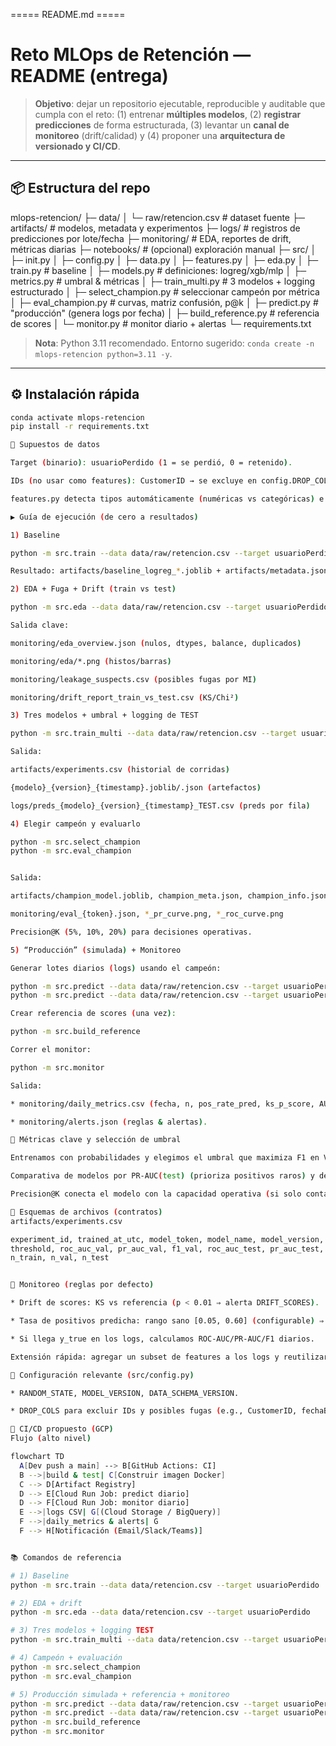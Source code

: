 ===== README.md =====
# Reto MLOps de Retención — README (entrega)

> **Objetivo**: dejar un repositorio ejecutable, reproducible y auditable que cumpla con el reto: (1) entrenar **múltiples modelos**, (2) **registrar predicciones** de forma estructurada, (3) levantar un **canal de monitoreo** (drift/calidad) y (4) proponer una **arquitectura de versionado y CI/CD**.

---

## 📦 Estructura del repo
mlops-retencion/
├─ data/
│ └─ raw/retencion.csv # dataset fuente
├─ artifacts/ # modelos, metadata y experimentos
├─ logs/ # registros de predicciones por lote/fecha
├─ monitoring/ # EDA, reportes de drift, métricas diarias
├─ notebooks/ # (opcional) exploración manual
├─ src/
│ ├─ init.py
│ ├─ config.py
│ ├─ data.py
│ ├─ features.py
│ ├─ eda.py
│ ├─ train.py # baseline
│ ├─ models.py # definiciones: logreg/xgb/mlp
│ ├─ metrics.py # umbral & métricas
│ ├─ train_multi.py # 3 modelos + logging estructurado
│ ├─ select_champion.py # seleccionar campeón por métrica
│ ├─ eval_champion.py # curvas, matriz confusión, p@k
│ ├─ predict.py # "producción" (genera logs por fecha)
│ ├─ build_reference.py # referencia de scores
│ └─ monitor.py # monitor diario + alertas
└─ requirements.txt


> **Nota**: Python 3.11 recomendado. Entorno sugerido: `conda create -n mlops-retencion python=3.11 -y`.

---

## ⚙️ Instalación rápida
```bash
conda activate mlops-retencion
pip install -r requirements.txt

🧠 Supuestos de datos

Target (binario): usuarioPerdido (1 = se perdió, 0 = retenido).

IDs (no usar como features): CustomerID → se excluye en config.DROP_COLS.

features.py detecta tipos automáticamente (numéricas vs categóricas) e imputa nulos (median/most_frequent). Categóricas → OneHotEncoder(handle_unknown="ignore")

▶️ Guía de ejecución (de cero a resultados)

1) Baseline

python -m src.train --data data/raw/retencion.csv --target usuarioPerdido

Resultado: artifacts/baseline_logreg_*.joblib + artifacts/metadata.json.

2) EDA + Fuga + Drift (train vs test)

python -m src.eda --data data/raw/retencion.csv --target usuarioPerdido

Salida clave:

monitoring/eda_overview.json (nulos, dtypes, balance, duplicados)

monitoring/eda/*.png (histos/barras)

monitoring/leakage_suspects.csv (posibles fugas por MI)

monitoring/drift_report_train_vs_test.csv (KS/Chi²)

3) Tres modelos + umbral + logging de TEST

python -m src.train_multi --data data/raw/retencion.csv --target usuarioPerdido

Salida:

artifacts/experiments.csv (historial de corridas)

{modelo}_{version}_{timestamp}.joblib/.json (artefactos)

logs/preds_{modelo}_{version}_{timestamp}_TEST.csv (preds por fila)

4) Elegir campeón y evaluarlo

python -m src.select_champion
python -m src.eval_champion


Salida:

artifacts/champion_model.joblib, champion_meta.json, champion_info.json

monitoring/eval_{token}.json, *_pr_curve.png, *_roc_curve.png

Precision@K (5%, 10%, 20%) para decisiones operativas.

5) “Producción” (simulada) + Monitoreo

Generar lotes diarios (logs) usando el campeón:

python -m src.predict --data data/raw/retencion.csv --target usuarioPerdido --sample 0.2 --date 2025-09-14
python -m src.predict --data data/raw/retencion.csv --target usuarioPerdido --sample 0.2 --date 2025-09-15

Crear referencia de scores (una vez):

python -m src.build_reference

Correr el monitor:

python -m src.monitor

Salida:

* monitoring/daily_metrics.csv (fecha, n, pos_rate_pred, ks_p_score, AUC/PR/F1 si hay y_true)

* monitoring/alerts.json (reglas & alertas).

🧪 Métricas clave y selección de umbral

Entrenamos con probabilidades y elegimos el umbral que maximiza F1 en VALIDATION. Ese umbral se guarda junto al modelo.

Comparativa de modelos por PR-AUC(test) (prioriza positivos raros) y desempate por F1(test).

Precision@K conecta el modelo con la capacidad operativa (si solo contactas al top 10–20%).

🧾 Esquemas de archivos (contratos)
artifacts/experiments.csv

experiment_id, trained_at_utc, model_token, model_name, model_version,
threshold, roc_auc_val, pr_auc_val, f1_val, roc_auc_test, pr_auc_test, f1_test,
n_train, n_val, n_test


🔎 Monitoreo (reglas por defecto)

* Drift de scores: KS vs referencia (p < 0.01 ⇒ alerta DRIFT_SCORES).

* Tasa de positivos predicha: rango sano [0.05, 0.60] (configurable) ⇒ POS_RATE_OUT_OF_RANGE.

* Si llega y_true en los logs, calculamos ROC-AUC/PR-AUC/F1 diarios.

Extensión rápida: agregar un subset de features a los logs y reutilizar KS/Chi² de src.eda para monitorear inputs.

🧰 Configuración relevante (src/config.py)

* RANDOM_STATE, MODEL_VERSION, DATA_SCHEMA_VERSION.

* DROP_COLS para excluir IDs y posibles fugas (e.g., CustomerID, fechaBaja, flagCancelado).

🧱 CI/CD propuesto (GCP)
Flujo (alto nivel)

flowchart TD
  A[Dev push a main] --> B[GitHub Actions: CI]
  B -->|build & test| C[Construir imagen Docker]
  C --> D[Artifact Registry]
  D --> E[Cloud Run Job: predict diario]
  D --> F[Cloud Run Job: monitor diario]
  E -->|logs CSV| G[(Cloud Storage / BigQuery)]
  F -->|daily_metrics & alerts| G
  F --> H[Notificación (Email/Slack/Teams)]


📚 Comandos de referencia

# 1) Baseline
python -m src.train --data data/retencion.csv --target usuarioPerdido

# 2) EDA + drift
python -m src.eda --data data/retencion.csv --target usuarioPerdido

# 3) Tres modelos + logging TEST
python -m src.train_multi --data data/retencion.csv --target usuarioPerdido

# 4) Campeón + evaluación
python -m src.select_champion
python -m src.eval_champion

# 5) Producción simulada + referencia + monitoreo
python -m src.predict --data data/raw/retencion.csv --target usuarioPerdido --sample 0.2 --date 2025-09-14
python -m src.predict --data data/raw/retencion.csv --target usuarioPerdido --sample 0.2 --date 2025-09-15
python -m src.build_reference
python -m src.monitor
